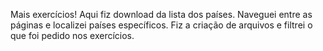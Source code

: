 Mais exercícios!
Aqui fiz download da lista dos países. Naveguei entre as páginas e localizei países específicos.
Fiz a criação de arquivos e filtrei o que foi pedido nos exercícios.